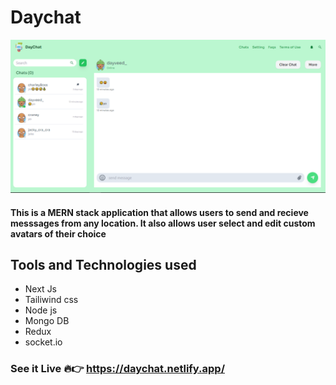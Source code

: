 # Daychat
<img src="/public/ui_show_case..PNG" alt="Daychat ui" title="Daychat ui" />

#### This is a MERN stack application that allows users to send and recieve messsages from any location. It also allows user select and edit custom avatars of their choice

## Tools and Technologies used

- Next Js
- Tailiwind css
- Node js
- Mongo DB
- Redux
- socket.io

### See it Live 🔥👉 https://daychat.netlify.app/
### 
